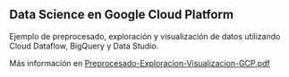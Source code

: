 ## Data Science en Google Cloud Platform

Ejemplo de preprocesado, exploración y visualización de datos utilizando Cloud Dataflow, BigQuery y Data Studio.

Más información en [Preprocesado-Exploracion-Visualizacion-GCP.pdf](Preprocesado-Exploracion-Visualizacion-GCP.pdf)
